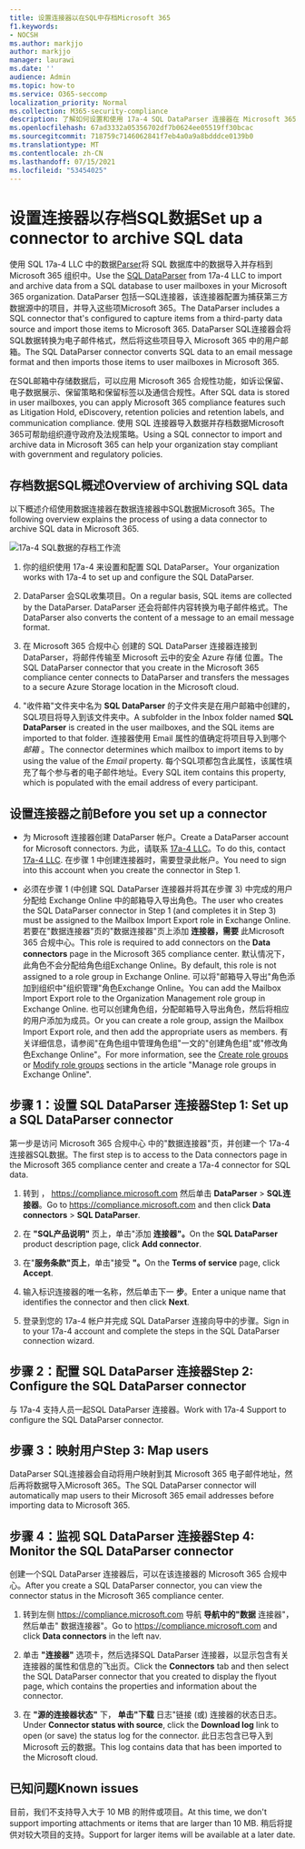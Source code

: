 ```yaml
---
title: 设置连接器以在SQL中存档Microsoft 365
f1.keywords:
- NOCSH
ms.author: markjjo
author: markjjo
manager: laurawi
ms.date: ''
audience: Admin
ms.topic: how-to
ms.service: O365-seccomp
localization_priority: Normal
ms.collection: M365-security-compliance
description: 了解如何设置和使用 17a-4 SQL DataParser 连接器在 Microsoft 365 中导入和SQL数据。
ms.openlocfilehash: 67ad3332a05356702df7b0624ee05519ff30bcac
ms.sourcegitcommit: 718759c7146062841f7eb4a0a9a8bdddce0139b0
ms.translationtype: MT
ms.contentlocale: zh-CN
ms.lasthandoff: 07/15/2021
ms.locfileid: "53454025"
---
```

# <a name="set-up-a-connector-to-archive-sql-data"></a><span data-ttu-id="70b14-103">设置连接器以存档SQL数据</span><span class="sxs-lookup"><span data-stu-id="70b14-103">Set up a connector to archive SQL data</span></span>

<span data-ttu-id="70b14-104">使用 SQL 17a-4 LLC 中的数据[Parser](https://www.17a-4.com/sql-dataparser/)将 SQL 数据库中的数据导入并存档到 Microsoft 365 组织中。</span><span class="sxs-lookup"><span data-stu-id="70b14-104">Use the [SQL DataParser](https://www.17a-4.com/sql-dataparser/) from 17a-4 LLC to import and archive data from a SQL database to user mailboxes in your Microsoft 365 organization.</span></span> <span data-ttu-id="70b14-105">DataParser 包括一SQL连接器，该连接器配置为捕获第三方数据源中的项目，并导入这些项Microsoft 365。</span><span class="sxs-lookup"><span data-stu-id="70b14-105">The DataParser includes a SQL connector that's configured to capture items from a third-party data source and import those items to Microsoft 365.</span></span> <span data-ttu-id="70b14-106">DataParser SQL连接器会将SQL数据转换为电子邮件格式，然后将这些项目导入 Microsoft 365 中的用户邮箱。</span><span class="sxs-lookup"><span data-stu-id="70b14-106">The SQL DataParser connector converts SQL data to an email message format and then imports those items to user mailboxes in Microsoft 365.</span></span>

<span data-ttu-id="70b14-107">在SQL邮箱中存储数据后，可以应用 Microsoft 365 合规性功能，如诉讼保留、电子数据展示、保留策略和保留标签以及通信合规性。</span><span class="sxs-lookup"><span data-stu-id="70b14-107">After SQL data is stored in user mailboxes, you can apply Microsoft 365 compliance features such as Litigation Hold, eDiscovery, retention policies and retention labels, and communication compliance.</span></span> <span data-ttu-id="70b14-108">使用 SQL 连接器导入数据并存档数据Microsoft 365可帮助组织遵守政府及法规策略。</span><span class="sxs-lookup"><span data-stu-id="70b14-108">Using a SQL connector to import and archive data in Microsoft 365 can help your organization stay compliant with government and regulatory policies.</span></span>

## <a name="overview-of-archiving-sql-data"></a><span data-ttu-id="70b14-109">存档数据SQL概述</span><span class="sxs-lookup"><span data-stu-id="70b14-109">Overview of archiving SQL data</span></span>

<span data-ttu-id="70b14-110">以下概述介绍使用数据连接器在数据连接器中SQL数据Microsoft 365。</span><span class="sxs-lookup"><span data-stu-id="70b14-110">The following overview explains the process of using a data connector to archive SQL data in Microsoft 365.</span></span>

![17a-4 SQL数据的存档工作流](../media/SQLDatabaseDataParserConnectorWorkflow.png)

1. <span data-ttu-id="70b14-112">你的组织使用 17a-4 来设置和配置 SQL DataParser。</span><span class="sxs-lookup"><span data-stu-id="70b14-112">Your organization works with 17a-4 to set up and configure the SQL DataParser.</span></span>

2. <span data-ttu-id="70b14-113">DataParser 会SQL收集项目。</span><span class="sxs-lookup"><span data-stu-id="70b14-113">On a regular basis, SQL items are collected by the DataParser.</span></span> <span data-ttu-id="70b14-114">DataParser 还会将邮件内容转换为电子邮件格式。</span><span class="sxs-lookup"><span data-stu-id="70b14-114">The DataParser also converts the content of a message to an email message format.</span></span>

3. <span data-ttu-id="70b14-115">在 Microsoft 365 合规中心 创建的 SQL DataParser 连接器连接到 DataParser，将邮件传输至 Microsoft 云中的安全 Azure 存储 位置。</span><span class="sxs-lookup"><span data-stu-id="70b14-115">The SQL DataParser connector that you create in the Microsoft 365 compliance center connects to DataParser and transfers the messages to a secure Azure Storage location in the Microsoft cloud.</span></span>

4. <span data-ttu-id="70b14-116">"收件箱"文件夹中名为 **SQL DataParser** 的子文件夹是在用户邮箱中创建的，SQL项目将导入到该文件夹中。</span><span class="sxs-lookup"><span data-stu-id="70b14-116">A subfolder in the Inbox folder named **SQL DataParser** is created in the user mailboxes, and the SQL items are imported to that folder.</span></span> <span data-ttu-id="70b14-117">连接器使用 Email 属性的值确定将项目导入到哪个 *邮箱* 。</span><span class="sxs-lookup"><span data-stu-id="70b14-117">The connector determines which mailbox to import items to by using the value of the *Email* property.</span></span> <span data-ttu-id="70b14-118">每个SQL项都包含此属性，该属性填充了每个参与者的电子邮件地址。</span><span class="sxs-lookup"><span data-stu-id="70b14-118">Every SQL item contains this property, which is populated with the email address of every participant.</span></span>

## <a name="before-you-set-up-a-connector"></a><span data-ttu-id="70b14-119">设置连接器之前</span><span class="sxs-lookup"><span data-stu-id="70b14-119">Before you set up a connector</span></span>

- <span data-ttu-id="70b14-120">为 Microsoft 连接器创建 DataParser 帐户。</span><span class="sxs-lookup"><span data-stu-id="70b14-120">Create a DataParser account for Microsoft connectors.</span></span> <span data-ttu-id="70b14-121">为此，请联系 [17a-4 LLC](https://www.17a-4.com/contact/)。</span><span class="sxs-lookup"><span data-stu-id="70b14-121">To do this, contact [17a-4 LLC](https://www.17a-4.com/contact/).</span></span> <span data-ttu-id="70b14-122">在步骤 1 中创建连接器时，需要登录此帐户。</span><span class="sxs-lookup"><span data-stu-id="70b14-122">You need to sign into this account when you create the connector in Step 1.</span></span>

- <span data-ttu-id="70b14-123">必须在步骤 1 (中创建 SQL DataParser 连接器并将其在步骤 3) 中完成的用户分配给 Exchange Online 中的邮箱导入导出角色。</span><span class="sxs-lookup"><span data-stu-id="70b14-123">The user who creates the SQL DataParser connector in Step 1 (and completes it in Step 3) must be assigned to the Mailbox Import Export role in Exchange Online.</span></span> <span data-ttu-id="70b14-124">若要在"数据连接器"页的"数据连接器"页上添加 **连接器，需要** 此Microsoft 365 合规中心。</span><span class="sxs-lookup"><span data-stu-id="70b14-124">This role is required to add connectors on the **Data connectors** page in the Microsoft 365 compliance center.</span></span> <span data-ttu-id="70b14-125">默认情况下，此角色不会分配给角色组Exchange Online。</span><span class="sxs-lookup"><span data-stu-id="70b14-125">By default, this role is not assigned to a role group in Exchange Online.</span></span> <span data-ttu-id="70b14-126">可以将"邮箱导入导出"角色添加到组织中"组织管理"角色Exchange Online。</span><span class="sxs-lookup"><span data-stu-id="70b14-126">You can add the Mailbox Import Export role to the Organization Management role group in Exchange Online.</span></span> <span data-ttu-id="70b14-127">也可以创建角色组，分配邮箱导入导出角色，然后将相应的用户添加为成员。</span><span class="sxs-lookup"><span data-stu-id="70b14-127">Or you can create a role group, assign the Mailbox Import Export role, and then add the appropriate users as members.</span></span> <span data-ttu-id="70b14-128">有关详细信息，请参阅"在角色[](/Exchange/permissions-exo/role-groups#create-role-groups)组中管理角色组[](/Exchange/permissions-exo/role-groups#modify-role-groups)"一文的"创建角色组"或"修改角色Exchange Online"。</span><span class="sxs-lookup"><span data-stu-id="70b14-128">For more information, see the [Create role groups](/Exchange/permissions-exo/role-groups#create-role-groups) or [Modify role groups](/Exchange/permissions-exo/role-groups#modify-role-groups) sections in the article "Manage role groups in Exchange Online".</span></span>

## <a name="step-1-set-up-a-sql-dataparser-connector"></a><span data-ttu-id="70b14-129">步骤 1：设置 SQL DataParser 连接器</span><span class="sxs-lookup"><span data-stu-id="70b14-129">Step 1: Set up a SQL DataParser connector</span></span>

<span data-ttu-id="70b14-130">第一步是访问 Microsoft 365 合规中心 中的"数据连接器"页，并创建一个 17a-4 连接器SQL数据。</span><span class="sxs-lookup"><span data-stu-id="70b14-130">The first step is to access to the Data connectors page in the Microsoft 365 compliance center and create a 17a-4 connector for SQL data.</span></span>

1. <span data-ttu-id="70b14-131">转到 ， <https://compliance.microsoft.com> 然后单击 **DataParser**  >  **SQL连接器**。</span><span class="sxs-lookup"><span data-stu-id="70b14-131">Go to <https://compliance.microsoft.com> and then click **Data connectors** > **SQL DataParser**.</span></span>

2. <span data-ttu-id="70b14-132">在 **"SQL产品说明"** 页上，单击"添加 **连接器"。**</span><span class="sxs-lookup"><span data-stu-id="70b14-132">On the **SQL DataParser** product description page, click **Add connector**.</span></span>

3. <span data-ttu-id="70b14-133">在"**服务条款"页上**，单击"接受 **"。**</span><span class="sxs-lookup"><span data-stu-id="70b14-133">On the **Terms of service** page, click **Accept**.</span></span>

4. <span data-ttu-id="70b14-134">输入标识连接器的唯一名称，然后单击下一 **步**。</span><span class="sxs-lookup"><span data-stu-id="70b14-134">Enter a unique name that identifies the connector and then click **Next**.</span></span>

5. <span data-ttu-id="70b14-135">登录到您的 17a-4 帐户并完成 SQL DataParser 连接向导中的步骤。</span><span class="sxs-lookup"><span data-stu-id="70b14-135">Sign in to your 17a-4 account and complete the steps in the SQL DataParser connection wizard.</span></span>

## <a name="step-2-configure-the-sql-dataparser-connector"></a><span data-ttu-id="70b14-136">步骤 2：配置 SQL DataParser 连接器</span><span class="sxs-lookup"><span data-stu-id="70b14-136">Step 2: Configure the SQL DataParser connector</span></span>

<span data-ttu-id="70b14-137">与 17a-4 支持人员一起SQL DataParser 连接器。</span><span class="sxs-lookup"><span data-stu-id="70b14-137">Work with 17a-4 Support to configure the SQL DataParser connector.</span></span>

## <a name="step-3-map-users"></a><span data-ttu-id="70b14-138">步骤 3：映射用户</span><span class="sxs-lookup"><span data-stu-id="70b14-138">Step 3: Map users</span></span>

<span data-ttu-id="70b14-139">DataParser SQL连接器会自动将用户映射到其 Microsoft 365 电子邮件地址，然后再将数据导入Microsoft 365。</span><span class="sxs-lookup"><span data-stu-id="70b14-139">The SQL DataParser connector will automatically map users to their Microsoft 365 email addresses before importing data to Microsoft 365.</span></span>

## <a name="step-4-monitor-the-sql-dataparser-connector"></a><span data-ttu-id="70b14-140">步骤 4：监视 SQL DataParser 连接器</span><span class="sxs-lookup"><span data-stu-id="70b14-140">Step 4: Monitor the SQL DataParser connector</span></span>

<span data-ttu-id="70b14-141">创建一个SQL DataParser 连接器后，可以在该连接器的 Microsoft 365 合规中心。</span><span class="sxs-lookup"><span data-stu-id="70b14-141">After you create a SQL DataParser connector, you can view the connector status in the Microsoft 365 compliance center.</span></span>

1. <span data-ttu-id="70b14-142">转到左侧 <https://compliance.microsoft.com> 导航 **导航中的"数据** 连接器"，然后单击" 数据连接器"。</span><span class="sxs-lookup"><span data-stu-id="70b14-142">Go to <https://compliance.microsoft.com> and click **Data connectors** in the left nav.</span></span>

2. <span data-ttu-id="70b14-143">单击 **"连接器"** 选项卡，然后选择SQL DataParser 连接器，以显示包含有关连接器的属性和信息的飞出页。</span><span class="sxs-lookup"><span data-stu-id="70b14-143">Click the **Connectors** tab and then select the SQL DataParser connector that you created to display the flyout page, which contains the properties and information about the connector.</span></span>

3. <span data-ttu-id="70b14-144">在 **"源的连接器状态"** 下， **单击"下载** 日志"链接 (或) 连接器的状态日志。</span><span class="sxs-lookup"><span data-stu-id="70b14-144">Under **Connector status with source**, click the **Download log** link to open (or save) the status log for the connector.</span></span> <span data-ttu-id="70b14-145">此日志包含已导入到 Microsoft 云的数据。</span><span class="sxs-lookup"><span data-stu-id="70b14-145">This log contains data that has been imported to the Microsoft cloud.</span></span>

## <a name="known-issues"></a><span data-ttu-id="70b14-146">已知问题</span><span class="sxs-lookup"><span data-stu-id="70b14-146">Known issues</span></span>

<span data-ttu-id="70b14-147">目前，我们不支持导入大于 10 MB 的附件或项目。</span><span class="sxs-lookup"><span data-stu-id="70b14-147">At this time, we don't support importing attachments or items that are larger than 10 MB.</span></span> <span data-ttu-id="70b14-148">稍后将提供对较大项目的支持。</span><span class="sxs-lookup"><span data-stu-id="70b14-148">Support for larger items will be available at a later date.</span></span>

